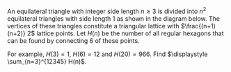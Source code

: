 An equilateral triangle with integer side length $n \ge 3$ is divided into $n^2$ equilateral triangles with side length 1 as shown in the diagram below.
The vertices of these triangles constitute a triangular lattice with $\frac{(n+1)(n+2)} 2$ lattice points.
Let $H(n)$ be the number of all regular hexagons that can be found by connecting 6 of these points.




For example, $H(3)=1$, $H(6)=12$ and $H(20)=966$.
Find $\displaystyle \sum_{n=3}^{12345} H(n)$.
